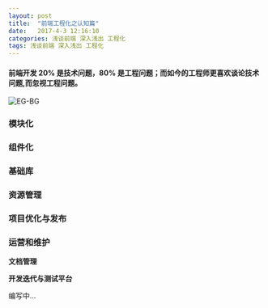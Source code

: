 ```yaml
---
layout: post
title:  "前端工程化之认知篇"
date:   2017-4-3 12:16:10
categories: 浅谈前端 深入浅出 工程化 
tags: 浅谈前端 深入浅出 工程化
---
```

#### 前端开发 20% 是技术问题，80% 是工程问题；而如今的工程师更喜欢谈论技术问题,而忽视工程问题。

![EG-BG](https://i.imgur.com/0St4gZ5.jpg)

### 模块化

### 组件化

### 基础库

### 资源管理

### 项目优化与发布

### 运营和维护

**文档管理**

**开发迭代与测试平台**

编写中...